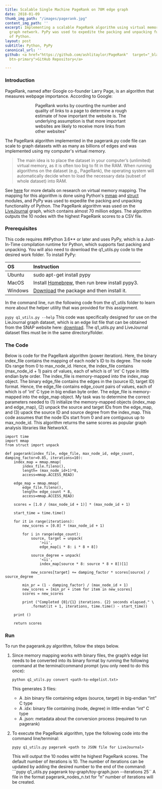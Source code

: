 ```yaml
---
title: Scalable Single Machine PageRank on 70M edge graph
date: 2018-01-09
thumb_img_path: "/images/pagerank.jpg"
content_img_path: ''
excerpt: Implementing a scalable PageRank algorithm using virtual memory on the LiveJournal
  graph network. PyPy was used to expedite the packing and unpacking functionality
  of Python.
layout: post
subtitle: Python, PyPy
canonical_url: ''
github: <a href="https://github.com/ashlitaylor/PageRank"  target="_blank" class="btn
  btn-primary">GitHub Repository</a>

---
```

### Introduction
PageRank, named after Google co-founder Larry Page, is an algorithm that measures webpage importance. According to Google: 
<style>
  .indented{
    padding-left:75pt;
    padding-right:75pt;
  }
  </style>
<p class = "indented">
PageRank works by counting the number and quality of links to a page to determine a rough estimate of how important the website is. The underlying assumption is that more important websites are likely to receive more links from other websites"</p>
                                                               
The PageRank algorithm implemented in the pagerank.py code file can scale to graph datasets with as many as billions of edges and was implemented using my computer's virtual memory.
>The main idea is to place the dataset in your computer’s (unlimited) virtual memory, as it is often too big to fit in the RAM. When running algorithms on the dataset (e.g., PageRank), 
the operating system will automatically decide when to load the necessary data (subset of whole dataset) into RAM.

See [here]("http://poloclub.gatech.edu/mmap/") for more details on research on virtual memory mapping. The mapping for this algorithm is done using Python's [mmap]("https://docs.python.org/3/library/mmap.html) and [struct]("https://docs.python.org/2/library/struct.html") modules, and PyPy was used to expedite the packing and unpacking functionality of Python.
The PageRank algorithm was used on the [LiveJournal]("https://snap.stanford.edu/data/soc-LiveJournal1.html") graph, which contains almost 70 million edges.
The algorithm outputs the 10 nodes with the highest PageRank scores to a CSV file. 

### Prerequisites
This code requires ##Python 3.6** or later and uses PyPy, which is a Just-In-Time compilation runtime for Python, which supports fast packing and unpacking. You will also need to download the q1_utils.py code to the desired work folder. To install PyPy:

|OS |Instruction      |
|:----------|:-------------|
|Ubuntu |sudo apt-get install pypy|
|MacOS |Install [Homebrew](https://brew.sh/), then run brew install pypy3.|
|Windows |[Download](http://pypy.org/download.html#python2-7-compatible-pypy-5-4-1 ) the package and then install it. |

In the command line, run the following code from the q1_utils folder to learn more about the helper utility that was provided for this assignment.

```pypy q1_utils.py --help```
This code was specifically designed for use on the LieJournal graph dataset, which is an edge list file that can be obtained from the SNAP website here: [download](https://snap.stanford.edu/data/soc-LiveJournal1.html). The q1_utils.py and LiveJournal dataset files must be in the same directory/folder.

### The Code

Below is code for the PageRank algorithm (power iteration).
Here, the binary index_file contains the mapping of each node's ID to its degree.
The node IDs range from 0 to max_node_id.
Hence, the index_file contains (max_node_id + 1) pairs of values,
each of which is of 'int' C type in little endian byte order.
The index_file is memory-mapped into the index_map object.
The binary edge_file contains the edges in the (source ID, target ID) format.
Hence, the edge_file contains edge_count pairs of values,
each of which is of 'int' C type in big endian byte order.
The edge_file is memory-mapped into the edge_map object.
My task was to determine the correct parameters needed to
(1) initialize the memory-mapped objects (index_map and edge_map),
(2) unpack the source and target IDs from the edge_map, and
(3) upack the source ID and source degree from the index_map.
This code assumes that the node IDs start from 0 and are contiguous up to max_node_id.
This algorithm returns the same scores as popular graph analysis libraries like NetworkX.

```
import time
import mmap
from struct import unpack

def pagerank(index_file, edge_file, max_node_id, edge_count, damping_factor=0.85, iterations=10):
    index_map = mmap.mmap(
        index_file.fileno(),
        length= (max_node_id+1)*8,  
        access=mmap.ACCESS_READ)

    edge_map = mmap.mmap(
        edge_file.fileno(),
        length= edge_count * 8,  
        access=mmap.ACCESS_READ)

    scores = [1.0 / (max_node_id + 1)] * (max_node_id + 1)

    start_time = time.time()

    for it in range(iterations):
        new_scores = [0.0] * (max_node_id + 1)

        for i in range(edge_count):
            source, target = unpack(
                '>ii',  
                edge_map[i * 8: i * 8 + 8])  

            source_degree = unpack(
                '<ii',  
                index_map[source * 8: source * 8 + 8])[1]  

            new_scores[target] += damping_factor * scores[source] / source_degree

        min_pr = (1 - damping_factor) / (max_node_id + 1)
        new_scores = [min_pr + item for item in new_scores]
        scores = new_scores

        print ("Completed {0}/{1} iterations. {2} seconds elapsed." \
            .format(it + 1, iterations, time.time() - start_time))

    print ()

    return scores
```

### Run
To run the pagerank.py algorithm, follow the steps below. 
1. Since memory mapping works with binary files, the graph’s edge list needs to be converted into its binary format by running the following command at the terminal/command prompt (you only need to do this once):

    ```python q1_utils.py convert <path-to-edgelist.txt>```

    This generates 3 files:
    * A .bin binary file containing edges (source, target) in big-endian “int” C type
    * A .idx: binary file containing (node, degree) in little-endian “int” C type
    * A .json: metadata about the conversion process (required to run pagerank)

2. To execute the PageRank algorithm, type the following code into the command line/terminal:

    ```pypy q1_utils.py pagerank <path to JSON file for LiveJournal>```

    This will output the 10 nodes witht he highest PageRank scores. The default number of iterations is 10. The number of iterations can be updated by adding the desired number to the end of the command:
    ```pypy q1_utils.py pagerank toy-graph/toy-graph.json --iterations 25``
    A file in the format pagerank_nodes_n.txt  for “n” number of iterations will be created.